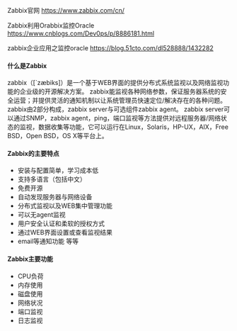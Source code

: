 Zabbix官网
https://www.zabbix.com/cn/

Zabbix利用Orabbix监控Oracle
https://www.cnblogs.com/Dev0ps/p/8886181.html


zabbix企业应用之监控oracle
https://blog.51cto.com/dl528888/1432282


#### 什么是Zabbix

zabbix（[`zæbiks]）是一个基于WEB界面的提供分布式系统监视以及网络监视功能的企业级的开源解决方案。
zabbix能监视各种网络参数，保证服务器系统的安全运营；并提供灵活的通知机制以让系统管理员快速定位/解决存在的各种问题。
zabbix由2部分构成，zabbix server与可选组件zabbix agent。
zabbix server可以通过SNMP，zabbix agent，ping，端口监视等方法提供对远程服务器/网络状态的监视，数据收集等功能，它可以运行在Linux，Solaris，HP-UX，AIX，Free BSD，Open BSD，OS X等平台上。

#### Zabbix的主要特点
- 安装与配置简单，学习成本低
- 支持多语言（包括中文）
- 免费开源
- 自动发现服务器与网络设备
- 分布式监视以及WEB集中管理功能
- 可以无agent监视
- 用户安全认证和柔软的授权方式
- 通过WEB界面设置或查看监视结果
- email等通知功能
  等等

#### Zabbix主要功能

- CPU负荷
- 内存使用
- 磁盘使用
- 网络状况
- 端口监视
- 日志监视